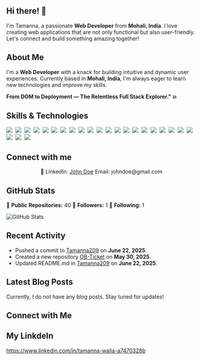 ## Hi there! 👋

I'm Tamanna, a passionate **Web Developer** from **Mohali, India**. I love creating web applications that are not only functional but also user-friendly. Let's connect and build something amazing together!

## About Me

I'm a **Web Developer** with a knack for building intuitive and dynamic user experiences. Currently based in **Mohali, India**, I'm always eager to learn new technologies and improve my skills.

**From DOM to Deployment — The Relentless Full Stack Explorer." 💥**

## Skills & Technologies

<img src="https://img.shields.io/badge/HTML-%23E34F26.svg?logo=html5&logoColor=white"> 
<img src="https://img.shields.io/badge/CSS-1572B6?logo=css3&logoColor=fff"> 
<img src="https://img.shields.io/badge/JavaScript-F7DF1E?logo=javascript&logoColor=000"> 
<img src="https://img.shields.io/badge/Java-%23ED8B00.svg?logo=openjdk&logoColor=white"> 
<img src="https://img.shields.io/badge/JSON-000?logo=json&logoColor=fff"> 
<img src="https://img.shields.io/badge/TypeScript-3178C6?logo=typescript&logoColor=fff"> 
<img src="https://img.shields.io/badge/.NET-512BD4?logo=dotnet&logoColor=fff"> 
<img src="https://img.shields.io/badge/Node.js-6DA55F?logo=node.js&logoColor=white"> 
<img src="https://img.shields.io/badge/React%20Hook%20Form-EC5990?logo=reacthookform&logoColor=fff"> 
<img src="https://img.shields.io/badge/React%20Query-FF4154?logo=reactquery&logoColor=fff"> 
<img src="https://img.shields.io/badge/React_Router-CA4245?logo=react-router&logoColor=white"> 
<img src="https://img.shields.io/badge/React-61DAFB?logo=react&logoColor=white"> 
<img src="https://img.shields.io/badge/Redux-764ABC?logo=redux&logoColor=fff"> 
<img src="https://img.shields.io/badge/Vite-646CFF?logo=vite&logoColor=fff"> 
<img src="https://img.shields.io/badge/Firebase-039BE5?logo=Firebase&logoColor=white"> 
<img src="https://img.shields.io/badge/Vercel-%23000000.svg?logo=vercel&logoColor=white"> 
<img src="https://img.shields.io/badge/MongoDB-%234ea94b.svg?logo=mongodb&logoColor=white"> 
<img src="https://img.shields.io/badge/MySQL-4479A1?logo=mysql&logoColor=fff"> 
<img src="https://img.shields.io/badge/ChatGPT-74aa9c?logo=openai&logoColor=white"> 
<img src="https://img.shields.io/badge/GitHub%20Copilot-000?logo=githubcopilot&logoColor=fff"> 
<img src="https://img.shields.io/badge/Hugging%20Face-FFD21E?logo=huggingface&logoColor=000"> 
<img src="https://img.shields.io/badge/Google%20Gemini-886FBF?logo=googlegemini&logoColor=fff"> 
<img src="https://img.shields.io/badge/GitHub-%23121011.svg?logo=github&logoColor=white"> 
<img src="https://img.shields.io/badge/npm-CB3837?logo=npm&logoColor=fff"> 


## Connect with me

<p align="center">🔗 LinkedIn: <a href="https://www.linkedin.com/in/johndoe" target="_blank">John Doe</a> Email: johndoe@gmail.com</p>




## GitHub Stats

🔴 **Public Repositories:** 40
👥 **Followers:** 1
👤 **Following:** 1

![GitHub Stats](https://github-readme-stats.vercel.app/api?username=Tamanna209&show_icons=true&hide_title=true&count_private=true&theme=radical)

## Recent Activity

- Pushed a commit to [Tamanna209](https://github.com/Tamanna209/Tamanna209) on **June 22, 2025**.
- Created a new repository [OB-Ticket](https://github.com/Tamanna209/OB-Ticket) on **May 30, 2025**.
- Updated README.md in [Tamanna209](https://github.com/Tamanna209/Tamanna209) on **June 22, 2025**.

## Latest Blog Posts

Currently, I do not have any blog posts. Stay tuned for updates!

## Connect with Me

## My LinkdeIn
https://www.linkedin.com/in/tamanna-walia-a7470328b
